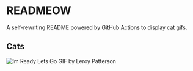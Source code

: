 # READMEOW

A self-rewriting README powered by GitHub Actions to display cat gifs.

## Cats

![Im Ready Lets Go GIF by Leroy Patterson](https://media4.giphy.com/media/CjmvTCZf2U3p09Cn0h/200.gif?cid=9acd02da24a3fv13ytemj9qtoeushdni2jja1mow7n902bdv&ep=v1_gifs_search&rid=200.gif&ct=g)
